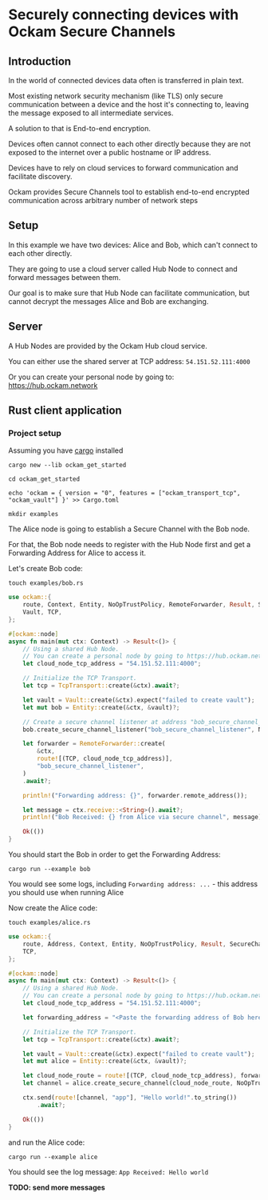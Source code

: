 # Securely connecting devices with Ockam Secure Channels

## Introduction

In the world of connected devices data often is transferred in plain text.

Most existing network security mechanism (like TLS) only secure communication between a device and the host it's connecting to, leaving the message exposed to all intermediate services.

A solution to that is End-to-end encryption.

Devices often cannot connect to each other directly because they are not exposed to the internet over a public hostname or IP address.

Devices have to rely on cloud services to forward communication and facilitate discovery.

Ockam provides Secure Channels tool to establish end-to-end encrypted communication across arbitrary number of network steps

## Setup

In this example we have two devices: Alice and Bob, which can't connect to each other directly.

They are going to use a cloud server called Hub Node to connect and forward messages between them.

Our goal is to make sure that Hub Node can facilitate communication, but cannot decrypt the messages Alice and Bob are exchanging.

## Server

A Hub Nodes are provided by the Ockam Hub cloud service.

You can either use the shared server at TCP address: `54.151.52.111:4000`

Or you can create your personal node by going to: https://hub.ockam.network  


## Rust client application

### Project setup

Assuming you have [cargo](https://www.rust-lang.org/tools/install) installed

```
cargo new --lib ockam_get_started

cd ockam_get_started

echo 'ockam = { version = "0", features = ["ockam_transport_tcp", "ockam_vault"] }' >> Cargo.toml

mkdir examples
```


The Alice node is going to establish a Secure Channel with the Bob node.

For that, the Bob node needs to register with the Hub Node first and get a Forwarding Address for Alice to access it.

Let's create Bob code:

```
touch examples/bob.rs
```


```rust
use ockam::{
    route, Context, Entity, NoOpTrustPolicy, RemoteForwarder, Result, SecureChannels, TcpTransport,
    Vault, TCP,
};

#[ockam::node]
async fn main(mut ctx: Context) -> Result<()> {
    // Using a shared Hub Node.
    // You can create a personal node by going to https://hub.ockam.network
    let cloud_node_tcp_address = "54.151.52.111:4000";

    // Initialize the TCP Transport.
    let tcp = TcpTransport::create(&ctx).await?;

    let vault = Vault::create(&ctx).expect("failed to create vault");
    let mut bob = Entity::create(&ctx, &vault)?;

    // Create a secure channel listener at address "bob_secure_channel_listener"
    bob.create_secure_channel_listener("bob_secure_channel_listener", NoOpTrustPolicy)?;

    let forwarder = RemoteForwarder::create(
        &ctx,
        route![(TCP, cloud_node_tcp_address)],
        "bob_secure_channel_listener",
    )
    .await?;

    println!("Forwarding address: {}", forwarder.remote_address());

    let message = ctx.receive::<String>().await?;
    println!("Bob Received: {} from Alice via secure channel", message); // should print "Hello Ockam!"

    Ok(())
}
```

You should start the Bob in order to get the Forwarding Address:

```
cargo run --example bob
```

You would see some logs, including `Forwarding address: ...` - this address you should use when running Alice

Now create the Alice code:

```
touch examples/alice.rs
```

```rust
use ockam::{
    route, Address, Context, Entity, NoOpTrustPolicy, Result, SecureChannels, TcpTransport, Vault,
    TCP,
};

#[ockam::node]
async fn main(mut ctx: Context) -> Result<()> {
    // Using a shared Hub Node.
    // You can create a personal node by going to https://hub.ockam.network
    let cloud_node_tcp_address = "54.151.52.111:4000";

    let forwarding_address = "<Paste the forwarding address of Bob here>";

    // Initialize the TCP Transport.
    let tcp = TcpTransport::create(&ctx).await?;

    let vault = Vault::create(&ctx).expect("failed to create vault");
    let mut alice = Entity::create(&ctx, &vault)?;

    let cloud_node_route = route![(TCP, cloud_node_tcp_address), forwarding_address];
    let channel = alice.create_secure_channel(cloud_node_route, NoOpTrustPolicy)?;

    ctx.send(route![channel, "app"], "Hello world!".to_string())
        .await?;

    Ok(())
}
```

and run the Alice code:

```
cargo run --example alice
```

You should see the log message: `App Received: Hello world`

**TODO: send more messages**
